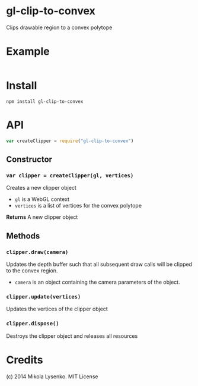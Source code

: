 gl-clip-to-convex
=================
Clips drawable region to a convex polytope

# Example

```javascript
```

# Install

```
npm install gl-clip-to-convex
```

# API

```javascript
var createClipper = require("gl-clip-to-convex")
```

## Constructor

### `var clipper = createClipper(gl, vertices)`
Creates a new clipper object

* `gl` is a WebGL context
* `vertices` is a list of vertices for the convex polytope

**Returns** A new clipper object

## Methods

### `clipper.draw(camera)`
Updates the depth buffer such that all subsequent draw calls will be clipped to the convex region.

* `camera` is an object containing the camera parameters of the object.

### `clipper.update(vertices)`
Updates the vertices of the clipper object

### `clipper.dispose()`
Destroys the clipper object and releases all resources

# Credits

(c) 2014 Mikola Lysenko.  MIT License